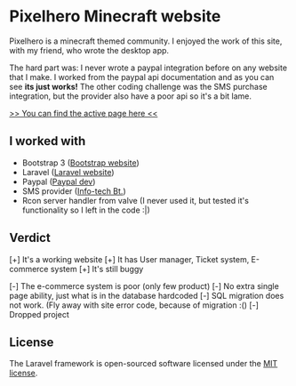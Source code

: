 # Pixelhero Minecraft website

Pixelhero is a minecraft themed community. I enjoyed the work of this site, with my friend, who wrote the desktop app. 

The hard part was: 
I never wrote a paypal integration before on any website that I make. I worked from the paypal api documentation and as you can see **its just works!** The other coding challenge was the SMS purchase integration, but the provider also have a poor api so it's a bit lame.

[>> You can find the active page here <<](https://pixelhero.hu)

## I worked with

* Bootstrap 3 ([Bootstrap website](https://getbootstrap.com))
* Laravel ([Laravel website](http://laravel.com))
* Paypal ([Paypal dev](https://developer.paypal.com/docs/api/overview/))
* SMS provider ([Info-tech Bt.](http://info-tech.hu))
* Rcon server handler from valve (I never used it, but tested it's functionality so I left in the code :|)

## Verdict
[+] It's a working website
[+] It has User manager, Ticket system, E-commerce system
[+] It's still buggy

[-] The e-commerce system is poor (only few product)
[-] No extra single page ability, just what is in the database hardcoded
[-] SQL migration does not work. (Fly away with site error code, because of migration :()
[-] Dropped project



## License

The Laravel framework is open-sourced software licensed under the [MIT license](http://opensource.org/licenses/MIT).
